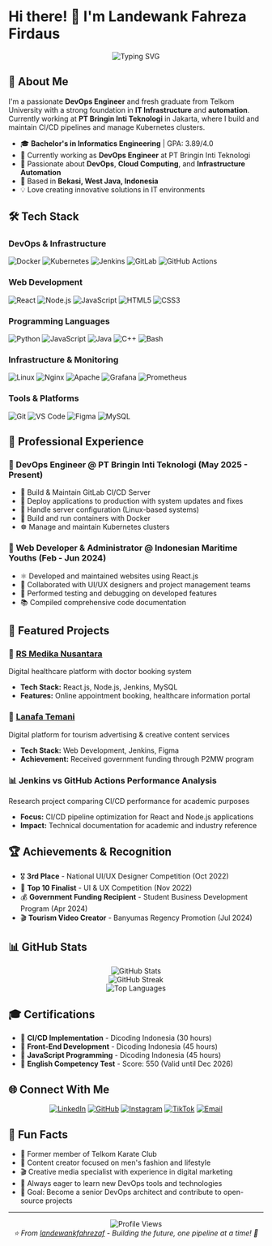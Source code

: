 # Hi there! 👋 I'm Landewank Fahreza Firdaus

<div align="center">
  <img src="https://readme-typing-svg.herokuapp.com?font=Fira+Code&pause=1000&color=2196F3&center=true&vCenter=true&width=435&lines=DevOps+Engineer;Infrastructure+Enthusiast;Fresh+Graduate+from+Telkom+University;Always+learning+new+technologies" alt="Typing SVG" />
</div>

## 🚀 About Me

I'm a passionate **DevOps Engineer** and fresh graduate from Telkom University with a strong foundation in **IT Infrastructure** and **automation**. Currently working at **PT Bringin Inti Teknologi** in Jakarta, where I build and maintain CI/CD pipelines and manage Kubernetes clusters.

- 🎓 **Bachelor's in Informatics Engineering** | GPA: 3.89/4.0
- 🏢 Currently working as **DevOps Engineer** at PT Bringin Inti Teknologi
- 🌱 Passionate about **DevOps**, **Cloud Computing**, and **Infrastructure Automation**
- 📍 Based in **Bekasi, West Java, Indonesia**
- 💡 Love creating innovative solutions in IT environments

## 🛠️ Tech Stack

### DevOps & Infrastructure
![Docker](https://img.shields.io/badge/Docker-2496ED?style=for-the-badge&logo=docker&logoColor=white)
![Kubernetes](https://img.shields.io/badge/Kubernetes-326CE5?style=for-the-badge&logo=kubernetes&logoColor=white)
![Jenkins](https://img.shields.io/badge/Jenkins-D24939?style=for-the-badge&logo=jenkins&logoColor=white)
![GitLab](https://img.shields.io/badge/GitLab-FC6D26?style=for-the-badge&logo=gitlab&logoColor=white)
![GitHub Actions](https://img.shields.io/badge/GitHub_Actions-2088FF?style=for-the-badge&logo=github-actions&logoColor=white)

### Web Development
![React](https://img.shields.io/badge/React-20232A?style=for-the-badge&logo=react&logoColor=61DAFB)
![Node.js](https://img.shields.io/badge/Node.js-43853D?style=for-the-badge&logo=node.js&logoColor=white)
![JavaScript](https://img.shields.io/badge/JavaScript-F7DF1E?style=for-the-badge&logo=javascript&logoColor=black)
![HTML5](https://img.shields.io/badge/HTML5-E34F26?style=for-the-badge&logo=html5&logoColor=white)
![CSS3](https://img.shields.io/badge/CSS3-1572B6?style=for-the-badge&logo=css3&logoColor=white)

### Programming Languages
![Python](https://img.shields.io/badge/Python-3776AB?style=for-the-badge&logo=python&logoColor=white)
![JavaScript](https://img.shields.io/badge/JavaScript-F7DF1E?style=for-the-badge&logo=javascript&logoColor=black)
![Java](https://img.shields.io/badge/Java-ED8B00?style=for-the-badge&logo=java&logoColor=white)
![C++](https://img.shields.io/badge/C%2B%2B-00599C?style=for-the-badge&logo=c%2B%2B&logoColor=white)
![Bash](https://img.shields.io/badge/Bash-4EAA25?style=for-the-badge&logo=gnu-bash&logoColor=white)

### Infrastructure & Monitoring
![Linux](https://img.shields.io/badge/Linux-FCC624?style=for-the-badge&logo=linux&logoColor=black)
![Nginx](https://img.shields.io/badge/Nginx-009639?style=for-the-badge&logo=nginx&logoColor=white)
![Apache](https://img.shields.io/badge/Apache-D22128?style=for-the-badge&logo=apache&logoColor=white)
![Grafana](https://img.shields.io/badge/Grafana-F46800?style=for-the-badge&logo=grafana&logoColor=white)
![Prometheus](https://img.shields.io/badge/Prometheus-E6522C?style=for-the-badge&logo=prometheus&logoColor=white)

### Tools & Platforms
![Git](https://img.shields.io/badge/Git-F05032?style=for-the-badge&logo=git&logoColor=white)
![VS Code](https://img.shields.io/badge/VS_Code-007ACC?style=for-the-badge&logo=visual-studio-code&logoColor=white)
![Figma](https://img.shields.io/badge/Figma-F24E1E?style=for-the-badge&logo=figma&logoColor=white)
![MySQL](https://img.shields.io/badge/MySQL-00000F?style=for-the-badge&logo=mysql&logoColor=white)

## 💼 Professional Experience

### 🏢 DevOps Engineer @ PT Bringin Inti Teknologi (May 2025 - Present)
- 🔧 Build & Maintain GitLab CI/CD Server
- 🚀 Deploy applications to production with system updates and fixes
- 🐧 Handle server configuration (Linux-based systems)
- 🐳 Build and run containers with Docker
- ☸️ Manage and maintain Kubernetes clusters

### 🌊 Web Developer & Administrator @ Indonesian Maritime Youths (Feb - Jun 2024)
- ⚛️ Developed and maintained websites using React.js
- 👥 Collaborated with UI/UX designers and project management teams
- 🧪 Performed testing and debugging on developed features
- 📚 Compiled comprehensive code documentation

## 🎯 Featured Projects

### 🏥 [RS Medika Nusantara](https://github.com/landewank/rs-medika-nusantara)
Digital healthcare platform with doctor booking system
- **Tech Stack:** React.js, Node.js, Jenkins, MySQL
- **Features:** Online appointment booking, healthcare information portal

### 🌴 [Lanafa Temani](https://github.com/landewank/lanafa-temani)
Digital platform for tourism advertising & creative content services
- **Tech Stack:** Web Development, Jenkins, Figma
- **Achievement:** Received government funding through P2MW program

### 📊 Jenkins vs GitHub Actions Performance Analysis
Research project comparing CI/CD performance for academic purposes
- **Focus:** CI/CD pipeline optimization for React and Node.js applications
- **Impact:** Technical documentation for academic and industry reference

## 🏆 Achievements & Recognition

- 🎖️ **3rd Place** - National UI/UX Designer Competition (Oct 2022)
- 🏅 **Top 10 Finalist** - UI & UX Competition (Nov 2022)
- 💰 **Government Funding Recipient** - Student Business Development Program (Apr 2024)
- 🎬 **Tourism Video Creator** - Banyumas Regency Promotion (Jul 2024)

## 📊 GitHub Stats

<div align="center">
  <img src="https://github-readme-stats.vercel.app/api?username=landewankff&show_icons=true&theme=tokyonight&hide_border=true" alt="GitHub Stats" />
</div>

<div align="center">
  <img src="https://github-readme-streak-stats.herokuapp.com/?user=landewankff&theme=tokyonight&hide_border=true" alt="GitHub Streak" />
</div>

<div align="center">
  <img src="https://github-readme-stats.vercel.app/api/top-langs/?username=landewankff&layout=compact&theme=tokyonight&hide_border=true" alt="Top Languages" />
</div>

## 🎓 Certifications

- 📜 **CI/CD Implementation** - Dicoding Indonesia (30 hours)
- 📜 **Front-End Development** - Dicoding Indonesia (45 hours)
- 📜 **JavaScript Programming** - Dicoding Indonesia (45 hours)
- 📜 **English Competency Test** - Score: 550 (Valid until Dec 2026)

## 🌐 Connect With Me

<div align="center">
  
[![LinkedIn](https://img.shields.io/badge/LinkedIn-0077B5?style=for-the-badge&logo=linkedin&logoColor=white)](https://linkedin.com/in/landewank-fahreza)
[![GitHub](https://img.shields.io/badge/GitHub-100000?style=for-the-badge&logo=github&logoColor=white)](https://github.com/landewankfahrezaf)
[![Instagram](https://img.shields.io/badge/Instagram-E4405F?style=for-the-badge&logo=instagram&logoColor=white)](https://instagram.com/landewankfahreza)
[![TikTok](https://img.shields.io/badge/TikTok-000000?style=for-the-badge&logo=tiktok&logoColor=white)](https://tiktok.com/@landewankfahreza)
[![Email](https://img.shields.io/badge/Email-D14836?style=for-the-badge&logo=gmail&logoColor=white)](mailto:landewankfahrezaf@gmail.com)

</div>

## 💭 Fun Facts

- 🥋 Former member of Telkom Karate Club
- 📱 Content creator focused on men's fashion and lifestyle
- 🎬 Creative media specialist with experience in digital marketing
- 🌱 Always eager to learn new DevOps tools and technologies
- 🎯 Goal: Become a senior DevOps architect and contribute to open-source projects

---

<div align="center">
  <img src="https://komarev.com/ghpvc/?username=landewankfahrezaf&color=blueviolet&style=flat-square&label=Profile+Views" alt="Profile Views" />
</div>

<div align="center">
  <i>⭐️ From <a href="https://github.com/landewankfahrezaf">landewankfahrezaf</a> - Building the future, one pipeline at a time! 🚀</i>
</div>